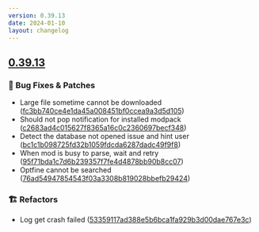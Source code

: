 ```yaml
---
version: 0.39.13
date: 2024-01-10
layout: changelog
---
```

## [0.39.13](#0.39.13)
### 🐛 Bug Fixes & Patches

- Large file sometime cannot be downloaded ([fc3bb740ce4e1da45a008451bf0ccea9a3d5d105](https://github.com/Voxelum/x-minecraft-launcher/commit/fc3bb740ce4e1da45a008451bf0ccea9a3d5d105))
- Should not pop notification for installed modpack ([c2683ad4c015627f8365a16c0c2360697becf348](https://github.com/Voxelum/x-minecraft-launcher/commit/c2683ad4c015627f8365a16c0c2360697becf348))
- Detect the database not opened issue and hint user ([bc1c1b098725fd32b1059fdcda6287dadc49f9f8](https://github.com/Voxelum/x-minecraft-launcher/commit/bc1c1b098725fd32b1059fdcda6287dadc49f9f8))
- When mod is busy to parse, wait and retry ([95f71bda1c7d6b239357f7fe4d4878bb90b8cc07](https://github.com/Voxelum/x-minecraft-launcher/commit/95f71bda1c7d6b239357f7fe4d4878bb90b8cc07))
- Optfine cannot be searched ([76ad54947854543f03a3308b819028bbefb29424](https://github.com/Voxelum/x-minecraft-launcher/commit/76ad54947854543f03a3308b819028bbefb29424))
### 🏗️ Refactors

- Log get crash failed ([53359117ad388e5b6bca1fa929b3d00dae767e3c](https://github.com/Voxelum/x-minecraft-launcher/commit/53359117ad388e5b6bca1fa929b3d00dae767e3c))
